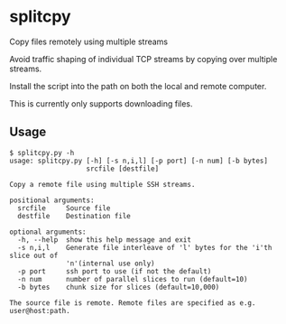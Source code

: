 # splitcpy
Copy files remotely using multiple streams

Avoid traffic shaping of individual TCP streams by copying over multiple
streams.

Install the script into the path on both the local and remote computer.

This is currently only supports downloading files.

## Usage

    $ splitcpy.py -h
    usage: splitcpy.py [-h] [-s n,i,l] [-p port] [-n num] [-b bytes]
                       srcfile [destfile]
    
    Copy a remote file using multiple SSH streams.
    
    positional arguments:
      srcfile     Source file
      destfile    Destination file
    
    optional arguments:
      -h, --help  show this help message and exit
      -s n,i,l    Generate file interleave of 'l' bytes for the 'i'th slice out of
                  'n'(internal use only)
      -p port     ssh port to use (if not the default)
      -n num      number of parallel slices to run (default=10)
      -b bytes    chunk size for slices (default=10,000)
    
    The source file is remote. Remote files are specified as e.g. user@host:path.


